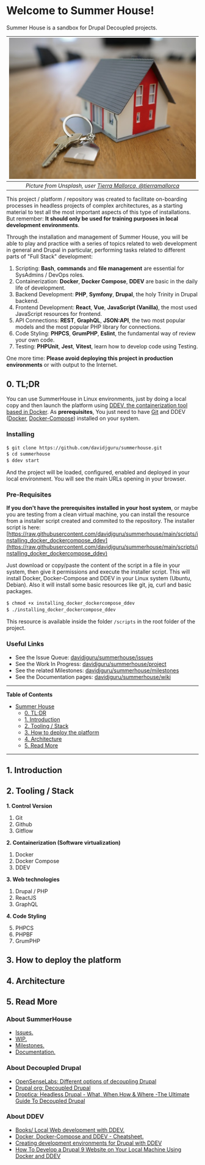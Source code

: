 # Welcome to Summer House!  

Summer House is a sandbox for Drupal Decoupled projects.

| ![Picture from Unsplash, by @tierramallorca](./images/davidjguru_decoupled_drupal_sandbox_summerhouse.jpeg) |
| :-------------------------------------------------------------------------------------------------------------------: |
|              *Picture from Unsplash, user [Tierra Mallorca, @tierramallorca](https://unsplash.com/@tierramallorca)*    
  
This project / platform / repository was created to facilitate on-boarding processes in headless projects of complex architectures, as a starting material to test all the most important aspects of this type of installations. But remember: **It should only be used for training purposes in local development environments**.  

Through the installation and management of Summer House, you will be able to play and practice with a series of topics related to web development in general and Drupal in particular, performing tasks related to different parts of "Full Stack" development:  

1. Scripting: **Bash**, **commands** and **file management** are essential for SysAdmins / DevOps roles.  
2. Containerization: **Docker**, **Docker Compose**, **DDEV** are basic in the daily life of development.  
3. Backend Development: **PHP**, **Symfony**, **Drupal**, the holy Trinity in Drupal backend.  
4. Frontend Development: **React**, **Vue**, **JavaScript (Vanilla)**, the most used JavaScript resources for frontend.  
5. API Connections: **REST**, **GraphQL**, **JSON:API**, the two most popular models and the most popular PHP library for connections.  
6. Code Styling: **PHPCS**, **GrumPHP**, **Eslint**, the fundamental way of review your own code.   
7. Testing: **PHPUnit**, **Jest**, **Vitest**, learn how to develop code using Testing.  
 

One more time: **Please avoid deploying this project in production environments** or with output to the Internet.  

## 0. TL;DR

You can use SummerHouse in Linux environments, just by doing a local copy and then launch the platform using [DDEV, the containerization tool based in Docker](https://ddev.readthedocs.io/en/stable/). As **prerequisites**, You just need to have [Git](https://git-scm.com/) and DDEV ([Docker](https://www.docker.com/get-started/), [Docker-Compose](https://docs.docker.com/compose/)) installed on your system. 

### Installing
```bash
$ git clone https://github.com/davidjguru/summerhouse.git
$ cd summerhouse
$ ddev start
```
And the project will be loaded, configured, enabled and deployed in your local environment. You will see the main URLs opening in your browser.

### Pre-Requisites
**If you don't have the prerequisites installed in your host system**, or maybe you are testing from a clean virtual machine, you can install the resource from a installer script created and commited to the repository. The installer script is here:  
[https://raw.githubusercontent.com/davidjguru/summerhouse/main/scripts/installing_docker_dockercompose_ddev](https://raw.githubusercontent.com/davidjguru/summerhouse/main/scripts/installing_docker_dockercompose_ddev)

Just download or copy/paste the content of the script in a file in your system, then give it permissions and execute the installer script. This will install Docker, Docker-Compose and DDEV in your Linux system (Ubuntu, Debian). Also it will install some basic resources like git, jq, curl and basic packages.  

```bash
$ chmod +x installing_docker_dockercompose_ddev
$ ./installing_docker_dockercompose_ddev
```
This resource is available inside the folder `/scripts` in the root folder of the project.  

### Useful Links 

* See the Issue Queue: [davidjguru/summerhouse/issues](https://github.com/davidjguru/summerhouse/issues)  
* See the Work In Progress: [davidjguru/summerhouse/project](https://github.com/davidjguru/summerhouse/projects/1)  
* See the related Milestones: [davidjguru/summerhouse/milestones](https://github.com/davidjguru/summerhouse/milestones)  
* See the Documentation pages: [davidjguru/summerhouse/wiki](https://github.com/davidjguru/summerhouse/wiki)  
  

--------------------------------------------
**Table of Contents**
- [Summer House](#summer-house)  
  - [0. TL;DR](#0-tldr)  
  - [1. Introduction](#1-introduction)  
  - [2. Tooling / Stack](#2-tooling--stack)  
  - [3. How to deploy the platform](#3-how-to-deploy-the-platform)  
  - [4. Architecture](#4-architecture)  
  - [5. Read More](#5-read-more-1)  
-----------------------------------------------




## 1. Introduction  


## 2. Tooling / Stack  


**1. Control Version**  

1. Git
2. Github
3. Gitflow 

**2. Containerization (Software virtualization)**  

1. Docker
2. Docker Compose
3. DDEV
   
**3. Web technologies**  

1. Drupal / PHP
2. ReactJS
3. GraphQL
   
**4. Code Styling**  

5. PHPCS
6. PHPBF
7. GrumPHP
## 3. How to deploy the platform   


## 4. Architecture  



## 5. Read More  

### About SummerHouse  

* [Issues.](https://github.com/davidjguru/summerhouse/issues)  
* [WIP.](https://github.com/davidjguru/summerhouse/projects/1)  
* [Milestones.](https://github.com/davidjguru/summerhouse/milestones)  
* [Documentation.](https://github.com/davidjguru/summerhouse/wiki)  

### About Decoupled Drupal  

* [OpenSenseLabs: Different options of decoupling Drupal](https://opensenselabs.com/blog/articles/different-options-decoupling-drupal)  
* [Drupal org: Decoupled Drupal](https://www.drupal.org/docs/develop/decoupled-drupal)  
* [Droptica: Headless Drupal - What, When,How & Where -The Ultimate Guide To Decoupled Drupal](https://www.droptica.com/blog/headless-drupal-what-whenhow-where-ultimate-guide-decoupled-drupal/)  

### About DDEV  

* [Books/ Local Web development with DDEV.](https://www.therussianlullaby.com/blog/books-local-web-development-with-ddev-explained/)  
* [Docker, Docker-Compose and DDEV - Cheatsheet.](https://www.therussianlullaby.com/blog/docker-docker-compose-and-ddev-cheatsheet/)  
* [Creating development environments for Drupal with DDEV](https://www.therussianlullaby.com/blog/creating-development-environments-for-drupal-with-ddev/)  
* [How To Develop a Drupal 9 Website on Your Local Machine Using Docker and DDEV](https://www.digitalocean.com/community/tutorials/how-to-develop-a-drupal-9-website-on-your-local-machine-using-docker-and-ddev)  
